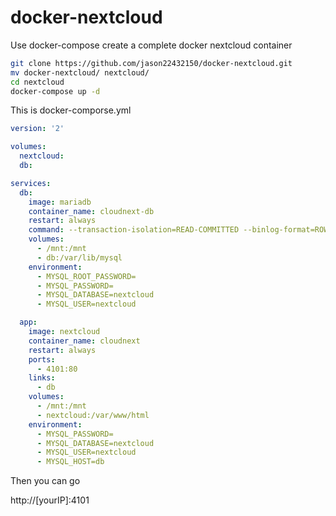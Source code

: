 # docker-nextcloud
Use docker-compose create a complete docker nextcloud container

``` sh
git clone https://github.com/jason22432150/docker-nextcloud.git
mv docker-nextcloud/ nextcloud/
cd nextcloud
docker-compose up -d
```

This is docker-comporse.yml
```yml
version: '2'

volumes:
  nextcloud:
  db:

services:
  db:
    image: mariadb
    container_name: cloudnext-db
    restart: always
    command: --transaction-isolation=READ-COMMITTED --binlog-format=ROW --innodb-file-per-table=1 --skip-innodb-read-only-compressed
    volumes:
      - /mnt:/mnt
      - db:/var/lib/mysql
    environment:
      - MYSQL_ROOT_PASSWORD=
      - MYSQL_PASSWORD=
      - MYSQL_DATABASE=nextcloud
      - MYSQL_USER=nextcloud

  app:
    image: nextcloud
    container_name: cloudnext
    restart: always
    ports:
      - 4101:80
    links:
      - db
    volumes:
      - /mnt:/mnt
      - nextcloud:/var/www/html
    environment:
      - MYSQL_PASSWORD=
      - MYSQL_DATABASE=nextcloud
      - MYSQL_USER=nextcloud
      - MYSQL_HOST=db
```

Then you can go 

http://[yourIP]:4101
